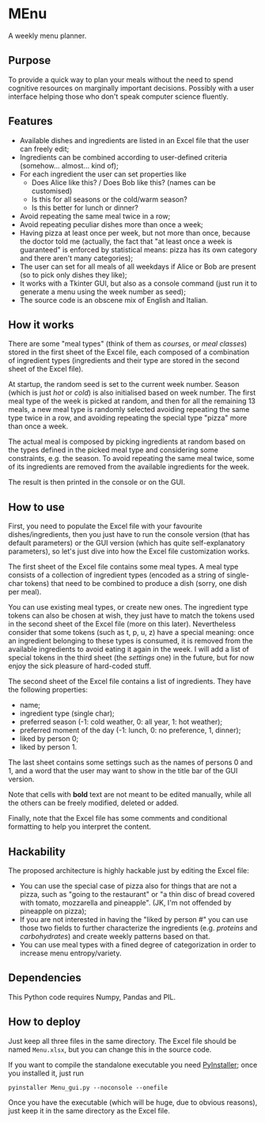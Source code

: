 # MEnu

A weekly menu planner.

## Purpose

To provide a quick way to plan your meals without the need to spend cognitive resources on marginally important decisions. Possibly with a user interface helping those who don't speak computer science fluently.

## Features

- Available dishes and ingredients are listed in an Excel file that the user can freely edit;
- Ingredients can be combined according to user-defined criteria (somehow... almost... kind of);
- For each ingredient the user can set properties like
  - Does Alice like this? / Does Bob like this? (names can be customised)
  - Is this for all seasons or the cold/warm season?
  - Is this better for lunch or dinner?
- Avoid repeating the same meal twice in a row;
- Avoid repeating peculiar dishes more than once a week;
- Having pizza at least once per week, but not more than once, because the doctor told me (actually, the fact that "at least once a week is guaranteed" is enforced by statistical means: pizza has its own category and there aren't many categories);
- The user can set for all meals of all weekdays if Alice or Bob are present (so to pick only dishes they like);
- It works with a Tkinter GUI, but also as a console command (just run it to generate a menu using the week number as seed);
- The source code is an obscene mix of English and Italian.

## How it works
There are some "meal types" (think of them as *courses*, or *meal classes*) stored in the first sheet of the Excel file, each composed of a combination of ingredient types (ingredients and their type are stored in the second sheet of the Excel file).

At startup, the random seed is set to the current week number. Season (which is just *hot* or *cold*) is also initialised based on week number.
The first meal type of the week is picked at random, and then for all the remaining 13 meals, a new meal type is randomly selected avoiding repeating the same type twice in a row, and avoiding repeating the special type "pizza" more than once a week.

The actual meal is composed by picking ingredients at random based on the types defined in the picked meal type and considering some constraints, e.g. the season. To avoid repeating the same meal twice, some of its ingredients are removed from the available ingredients for the week.

The result is then printed in the console or on the GUI.

## How to use

First, you need to populate the Excel file with your favourite dishes/ingredients, then you just have to run the console version (that has default parameters) or the GUI version (which has quite self-explanatory parameters), so let's just dive into how the Excel file customization works.

The first sheet of the Excel file contains some meal types. A meal type consists of a collection of ingredient types (encoded as a string of single-char tokens) that need to be combined to produce a dish (sorry, one dish per meal).

You can use existing meal types, or create new ones. The ingredient type tokens can also be chosen at wish, they just have to match the tokens used in the second sheet of the Excel file (more on this later). Nevertheless consider that some tokens (such as t, p, u, z) have a special meaning: once an ingredient belonging to these types is consumed, it is removed from the available ingredients to avoid eating it again in the week. I will add a list of special tokens in the third sheet (the *settings* one) in the future, but for now enjoy the sick pleasure of hard-coded stuff.

The second sheet of the Excel file contains a list of ingredients. They have the following properties:
- name;
- ingredient type (single char);
- preferred season (-1: cold weather, 0: all year, 1: hot weather);
- preferred moment of the day (-1: lunch, 0: no preference, 1, dinner);
- liked by person 0;
- liked by person 1.

The last sheet contains some settings such as the names of persons 0 and 1, and a word that the user may want to show in the title bar of the GUI version.

Note that cells with **bold** text are not meant to be edited manually, while all the others can be freely modified, deleted or added.

Finally, note that the Excel file has some comments and conditional formatting to help you interpret the content.

## Hackability

The proposed architecture is highly hackable just by editing the Excel file:
- You can use the special case of pizza also for things that are not a pizza, such as "going to the restaurant" or "a thin disc of bread covered with tomato, mozzarella and pineapple". (JK, I'm not offended by pineapple on pizza);
- If you are not interested in having the "liked by person #" you can use those two fields to further characterize the ingredients (e.g. *proteins* and *carbohydrates*) and create weekly patterns based on that.
- You can use meal types with a fined degree of categorization in order to increase menu entropy/variety.

## Dependencies

This Python code requires Numpy, Pandas and PIL.

## How to deploy

Just keep all three files in the same directory. The Excel file should be named `Menu.xlsx`, but you can change this in the source code.

If you want to compile the standalone executable you need [PyInstaller](https://pyinstaller.org/en/stable/); once you installed it, just run

    pyinstaller Menu_gui.py --noconsole --onefile

Once you have the executable (which will be huge, due to obvious reasons), just keep it in the same directory as the Excel file.
